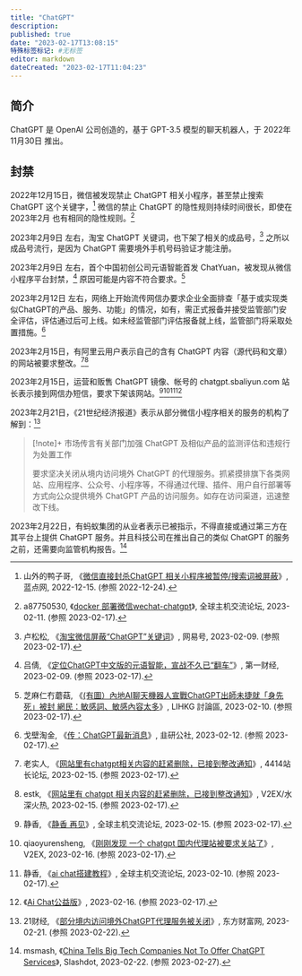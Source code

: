 ```yaml
---
title: "ChatGPT"
description:
published: true
date: "2023-02-17T13:08:15"
特殊标签标记: #无标签
editor: markdown
dateCreated: "2023-02-17T11:04:23"
---
```


## 简介

ChatGPT 是 OpenAI 公司创造的，基于 GPT-3.5 模型的聊天机器人，于 2022年11月30日 推出。

## 封禁

2022年12月15日，微信被发现禁止 ChatGPT 相关小程序，甚至禁止搜索 ChatGPT 这个关键字，[^96450] 微信的禁止 ChatGPT 的隐性规则持续时间很长，即使在 2023年2月 也有相同的隐性规则。[^1136030]

[^96450]: 山外的鸭子哥, 《[微信直接封杀ChatGPT 相关小程序被暂停/搜索词被屏蔽](https://web.archive.org/web/20221222093951/https://www.landiannews.com/archives/96450.html)》, 蓝点网, 2022-12-15. (参照 2022-12-24).

[^1136030]: a87750530, 《[docker 部署微信wechat-chatgpt](https://web.archive.org/web/20230217050652/https://hostloc.com/thread-1136030-1-1.html)》, 全球主机交流论坛, 2023-02-11. (参照 2023-02-17).

2023年2月9日 左右，淘宝 ChatGPT 关键词，也下架了相关的成品号，[^1C44V] 之所以成品号流行，是因为 ChatGPT 需要境外手机号码验证才能注册。

[^1C44V]: 卢松松, 《[淘宝微信屏蔽“ChatGPT”关键词](https://web.archive.org/web/20230217050130/https://www.163.com/dy/article/HT5DAB6T0511C44V.html)》, 网易号, 2023-02-09. (参照 2023-02-17).

2023年2月9日 左右，首个中国初创公司元语智能首发 ChatYuan，被发现从微信小程序平台封禁，[^70573] 原因可能是内容不符合要求。[^CGU2Y]

[^70573]: 吕倩, 《[定位ChatGPT中文版的元语智能，宣战不久已“翻车”](https://web.archive.org/web/20230213210711/https://www.yicai.com/news/101670573.html)》, 第一财经, 2023-02-09. (参照 2023-02-17).

[^CGU2Y]: 芝麻仁冇蘑菇, 《[(有圖）內地AI聊天機器人宣戰ChatGPT出師未捷就「身先死」被封 網民：敏感詞、敏感內容太多](https://archive.is/CGU2Y "https://lihkg.com/thread/3302975/page/1")》, LIHKG 討論區, 2023-02-10. (参照 2023-02-17).

2023年2月12日 左右，网络上开始流传网信办要求企业全面排查「基于或实现类似ChatGPT的产品、服务、功能」的情况，如有，需正式报备并接受监管部门安全评估，评估通过后可上线。如未经监管部门评估报备就上线，监管部门将采取处置措施。[^H1DwG]

[^H1DwG]: 戈壁淘金, 《[传：ChatGPT最新消息](https://archive.is/H1DwG "https://www.jiuyangongshe.com/a/27qlp27v9n")》, 韭研公社, 2023-02-12. (参照 2023-02-17).

2023年2月15日，有阿里云用户表示自己的含有 ChatGPT 内容（源代码和文章）的网站被要求整改。[^131730][^916485]

[^131730]: 老实人, 《[网站里有chatgpt相关内容的赶紧删除，已接到整改通知](https://www.4414.cn/thread-131730-1-1.html)》, 4414站长论坛, 2023-02-15. (参照 2023-02-17).

[^916485]: estk, 《[网站里有 chatgpt 相关内容的赶紧删除，已接到整改通知](https://www.v2ex.com/t/916485)》, V2EX/水深火热, 2023-02-15. (参照 2023-02-17).

2023年2月15日，运营和贩售 ChatGPT 镜像、帐号的 chatgpt.sbaliyun.com 站长表示接到网信办短信，要求下架该网站。[^1137686][^916661][^1135687][^JqcZ4]

[^1137686]: 静香, 《[静香 再见](https://web.archive.org/web/20230216044538/https://hostloc.com/thread-1137686-1-1.html)》, 全球主机交流论坛, 2023-02-15. (参照 2023-02-17).

[^916661]: qiaoyurensheng, 《[刚刚发现 一个 chatgpt 国内代理站被要求关站了](https://web.archive.org/web/20230216183724/https://www.v2ex.com/t/916661)》, V2EX, 2023-02-16. (参照 2023-02-17).

[^1135687]: 静香, 《[ai chat搭建教程](https://web.archive.org/web/20230217042223/https://hostloc.com/thread-1135687-1-1.html)》, 全球主机交流论坛, 2023-02-10. (参照 2023-02-17).

[^JqcZ4]: 《[Ai Chat公益版](https://archive.is/JqcZ4)》, 2023-02-16. (参照 2023-02-17).

2023年2月21日，《21世纪经济报道》表示从部分微信小程序相关的服务的机构了解到：[^58177]

[^58177]: 21财经, 《[部分境内访问境外ChatGPT代理服务被关闭](https://web.archive.org/web/20230221135850/https://finance.eastmoney.com/a/202302212642758177.html)》, 东方财富网, 2023-02-21. (参照 2023-02-22).

> [!note]+ 市场传言有关部门加强 ChatGPT 及相似产品的监测评估和违规行为处置工作
>
> 要求坚决关闭从境内访问境外 ChatGPT 的代理服务。抓紧摸排旗下各类网站、应用程序、公众号、小程序等，不得通过代理、插件、用户自行部署等方式向公众提供境外 ChatGPT 产品的访问服务。如存在访问渠道，迅速整改下线。

2023年2月22日，有蚂蚁集团的从业者表示已被指示，不得直接或通过第三方在其平台上提供 ChatGPT 服务。并且科技公司在推出自己的类似 ChatGPT 的服务之前，还需要向监管机构报告。[^1630214]

[^1630214]: msmash, 《[China Tells Big Tech Companies Not To Offer ChatGPT Services](https://web.archive.org/web/20230223125553/https://tech.slashdot.org/story/23/02/22/1630214/china-tells-big-tech-companies-not-to-offer-chatgpt-services)》, Slashdot, 2023-02-22. (参照 2023-02-27).

